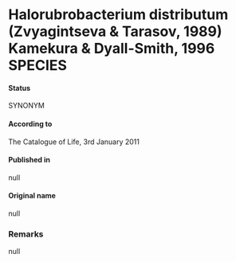 # Halorubrobacterium distributum (Zvyagintseva & Tarasov, 1989) Kamekura & Dyall-Smith, 1996 SPECIES

#### Status
SYNONYM

#### According to
The Catalogue of Life, 3rd January 2011

#### Published in
null

#### Original name
null

### Remarks
null